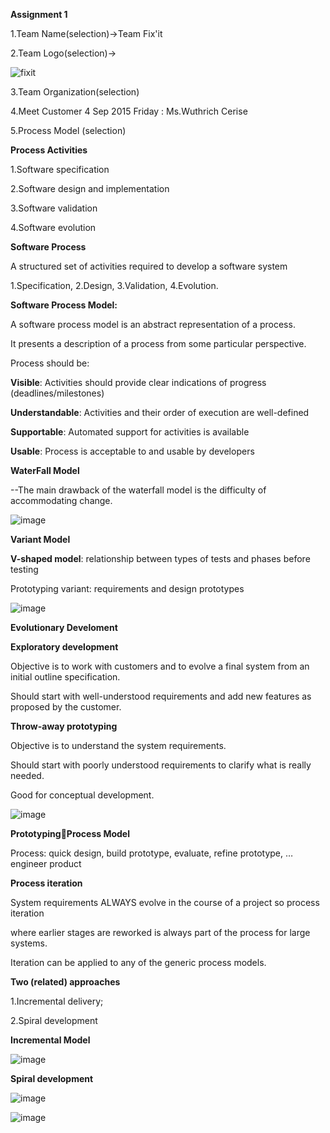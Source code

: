 **Assignment 1**

1.Team Name(selection)->Team Fix'it

2.Team Logo(selection)->

![fixit](https://cloud.githubusercontent.com/assets/8570076/9674366/ce7acc90-5275-11e5-8a99-a3850650a33e.png)

3.Team Organization(selection)

4.Meet Customer 4 Sep 2015 Friday : Ms.Wuthrich Cerise

5.Process Model (selection)

__Process Activities__

1.Software specification

2.Software design and implementation

3.Software validation

4.Software evolution

__Software Process__

A structured set of activities required to develop a software system

1.Specification, 
2.Design,
3.Validation, 
4.Evolution.


**Software Process Model:**

A software process model is an abstract representation of a process.

It presents a description of a process from some particular perspective.

Process should be:

**Visible**: Activities should provide clear indications of progress (deadlines/milestones)

**Understandable**: Activities and their order of execution are well-defined

**Supportable**: Automated support for activities is available

**Usable**: Process is acceptable to and usable by developers

__WaterFall Model__

--The main drawback of the waterfall model is the difficulty of accommodating change.


![image](http://www.tutorialspoint.com/sdlc/images/sdlc_waterfall_model.jpg)

__Variant Model__

**V-shaped model**: relationship between types of tests and phases before testing

Prototyping variant: requirements and design prototypes

![image](https://melsatar.files.wordpress.com/2012/03/vmodel.jpg)

__Evolutionary Develoment__

**Exploratory development**

Objective is to work with customers and to evolve a final system from an initial outline specification. 

Should start with well-understood requirements and add new features as proposed by the customer.

__Throw-away prototyping__

Objective is to understand the system requirements. 

Should start with poorly understood requirements to clarify what is really needed.  

Good for conceptual development.

![image](http://image.slidesharecdn.com/chapter2softwaredevelopmentlifecyclemodels-131121071052-phpapp01/95/chapter-2-software-development-life-cycle-models-16-638.jpg?cb=1385018061)

__PrototypingProcess Model__

Process: quick design, build prototype, evaluate, refine prototype, … engineer product

__Process iteration__

System requirements ALWAYS evolve in the course of a project so process iteration 

where earlier stages are reworked is always part of the process for large systems.

Iteration can be applied to any of the generic process models.

__Two (related) approaches__

1.Incremental delivery;

2.Spiral development

__Incremental Model__

![image](http://1.bp.blogspot.com/__1WQBOnqoI8/S4S5Jn-kvzI/AAAAAAAAAgU/FyXUXFIMQh8/s400/incremental_model.jpg)

__Spiral development__

![image](https://upload.wikimedia.org/wikipedia/commons/thumb/e/ec/Spiral_model_(Boehm,_1988).svg/1000px-Spiral_model_(Boehm,_1988).svg.png)

![image](http://objectivesoftwaresolutions.com/images/SDLC/BoehmSpiralModel.jpg)


